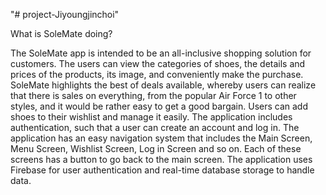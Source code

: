 "# project-Jiyoungjinchoi" 

What is SoleMate doing?

The SoleMate app is intended to be an all-inclusive shopping solution for customers.
The users can view the categories of shoes, the details and prices of the products, its image, and conveniently make the purchase.
SoleMate highlights the best of deals available, whereby users can realize that there is sales on everything, from the popular Air Force 1 to other styles, and it would be rather easy to get a good bargain.
Users can add shoes to their wishlist and manage it easily.
The application includes authentication, such that a user can create an account and log in.
The application has an easy navigation system that includes the Main Screen, Menu Screen, Wishlist Screen, Log in Screen and so on. Each of these screens has a button to go back to the main screen.
The application uses Firebase for user authentication and real-time database storage to handle data.
